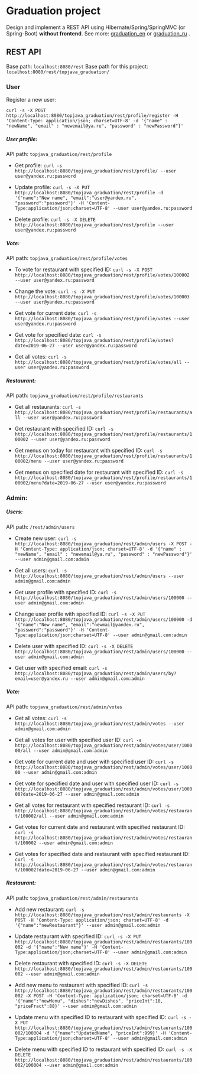 # Graduation project
Design and implement a REST API using Hibernate/Spring/SpringMVC (or Spring-Boot) **without frontend**. See more: [graduation_en](https://github.com/dimio/topjava_graduation/blob/master/graduation_en.md) or [graduation_ru](https://github.com/dimio/topjava_graduation/blob/master/graduation_ru.md) .

## REST API
Base path: `localhost:8080/rest`
Base path for this project: `localhost:8080/rest/topjava_graduation/`

### User
Register a new user: 

`curl -s -X POST http://localhost:8080/topjava_graduation/rest/profile/register -H 'Content-Type: application/json; charset=UTF-8' -d '{"name" : "newName", "email" : "newemail@ya.ru", "password" : "newPassword"}'`

##### User profile:
API path: `topjava_graduation/rest/profile`

* Get profile:
`curl -s http://localhost:8080/topjava_graduation/rest/profile/ --user user@yandex.ru:password`

* Update profile:
`curl -s -X PUT http://localhost:8080/topjava_graduation/rest/profile -d '{"name":"New name", "email":"user@yandex.ru", "password":"password"}' -H 'Content-Type:application/json;charset=UTF-8' --user user@yandex.ru:password`

* Delete profile: `curl -s -X DELETE http://localhost:8080/topjava_graduation/rest/profile --user user@yandex.ru:password`

##### Vote:
API path: `topjava_graduation/rest/profile/votes`

* To vote for restaurant with specified ID:
`curl -s -X POST http://localhost:8080/topjava_graduation/rest/profile/votes/100002 --user user@yandex.ru:password`

* Change the vote:
`curl -s -X PUT http://localhost:8080/topjava_graduation/rest/profile/votes/100003 --user user@yandex.ru:password`

* Get vote for current date:
`curl -s http://localhost:8080/topjava_graduation/rest/profile/votes --user user@yandex.ru:password`

* Get vote for specified date:
`curl -s http://localhost:8080/topjava_graduation/rest/profile/votes?date=2019-06-27 --user user@yandex.ru:password`

* Get all votes:
`curl -s http://localhost:8080/topjava_graduation/rest/profile/votes/all --user user@yandex.ru:password`

##### Restaurant:
API path: `topjava_graduation/rest/profile/restaurants`

* Get all restaurants:
`curl -s http://localhost:8080/topjava_graduation/rest/profile/restaurants/all --user user@yandex.ru:password`

* Get restaurant with specified ID:
`curl -s http://localhost:8080/topjava_graduation/rest/profile/restaurants/100002 --user user@yandex.ru:password`

* Get menus on today for restaurant with specified ID:
`curl -s http://localhost:8080/topjava_graduation/rest/profile/restaurants/100002/menu --user user@yandex.ru:password`

* Get menus on specified date for restaurant with specified ID:
`curl -s http://localhost:8080/topjava_graduation/rest/profile/restaurants/100002/menu?date=2019-06-27 --user user@yandex.ru:password`

### Admin:

##### Users:
API path: `/rest/admin/users`

* Create new user:
`curl -s http://localhost:8080/topjava_graduation/rest/admin/users -X POST -H 'Content-Type: application/json; charset=UTF-8' -d '{"name" : "newName", "email" : "newemail@ya.ru", "password" : "newPassword"}' --user admin@gmail.com:admin`

* Get all users:
`curl -s http://localhost:8080/topjava_graduation/rest/admin/users --user admin@gmail.com:admin`

* Get user profile with specified ID:
`curl -s http://localhost:8080/topjava_graduation/rest/admin/users/100000 --user admin@gmail.com:admin`

* Change user profile with specified ID:
`curl -s -X PUT http://localhost:8080/topjava_graduation/rest/admin/users/100000 -d '{"name":"New name", "email":"newmail@yandex.ru", "password":"password"}' -H 'Content-Type:application/json;charset=UTF-8' --user admin@gmail.com:admin`

* Delete user with specified ID:
`curl -s -X DELETE http://localhost:8080/topjava_graduation/rest/admin/users/100000 --user admin@gmail.com:admin`

* Get user with specified email:
`curl -s http://localhost:8080/topjava_graduation/rest/admin/users/by?email=user@yandex.ru --user admin@gmail.com:admin`

##### Vote:
API path: `topjava_graduation/rest/admin/votes`

* Get all votes:
`curl -s http://localhost:8080/topjava_graduation/rest/admin/votes --user admin@gmail.com:admin`

* Get all votes for user with specified user ID:
`curl -s http://localhost:8080/topjava_graduation/rest/admin/votes/user/100000/all --user admin@gmail.com:admin`

* Get vote for current date and user with specified user ID:
`curl -s http://localhost:8080/topjava_graduation/rest/admin/votes/user/100000 --user admin@gmail.com:admin`

* Get vote for specified date and user with specified user ID:
`curl -s http://localhost:8080/topjava_graduation/rest/admin/votes/user/100000?date=2019-06-27 --user admin@gmail.com:admin`

* Get all votes for restaurant with specified restaurant ID:
`curl -s http://localhost:8080/topjava_graduation/rest/admin/votes/restaurant/100002/all --user admin@gmail.com:admin`

* Get votes for current date and restaurant with specified restaurant ID:
`curl -s http://localhost:8080/topjava_graduation/rest/admin/votes/restaurant/100002 --user admin@gmail.com:admin`

* Get votes for specified date and restaurant with specified restaurant ID:
`curl -s http://localhost:8080/topjava_graduation/rest/admin/votes/restaurant/100002?date=2019-06-27 --user admin@gmail.com:admin`

##### Restaurant:
API path: `topjava_graduation/rest/admin/restaurants`

* Add new restaurant:
`curl -s http://localhost:8080/topjava_graduation/rest/admin/restaurants -X POST -H 'Content-Type: application/json; charset=UTF-8' -d '{"name":"newRestaurant"}' --user admin@gmail.com:admin`

* Update restaurant with specified ID:
`curl -s -X PUT http://localhost:8080/topjava_graduation/rest/admin/restaurants/100002 -d '{"name":"New name"}' -H 'Content-Type:application/json;charset=UTF-8' --user admin@gmail.com:admin`

* Delete restaurant with specified ID:
`curl -s -X DELETE http://localhost:8080/topjava_graduation/rest/admin/restaurants/100002 --user admin@gmail.com:admin`

* Add new menu to restaurant with specified ID:
`curl -s http://localhost:8080/topjava_graduation/rest/admin/restaurants/100002 -X POST -H 'Content-Type: application/json; charset=UTF-8' -d '{"name":"newMenu", "dishes":"newDishes", "priceInt":10, "priceFract":88}' --user admin@gmail.com:admin`

* Update menu with specified ID to restaurant with specified ID:
`curl -s -X PUT http://localhost:8080/topjava_graduation/rest/admin/restaurants/100002/100004 -d '{"name":"UpdatedName", "priceInt":999}' -H 'Content-Type:application/json;charset=UTF-8' --user admin@gmail.com:admin`

* Delete menu with specified ID to restaurant with specified ID:
`curl -s -X DELETE http://localhost:8080/topjava_graduation/rest/admin/restaurants/100002/100004 --user admin@gmail.com:admin`